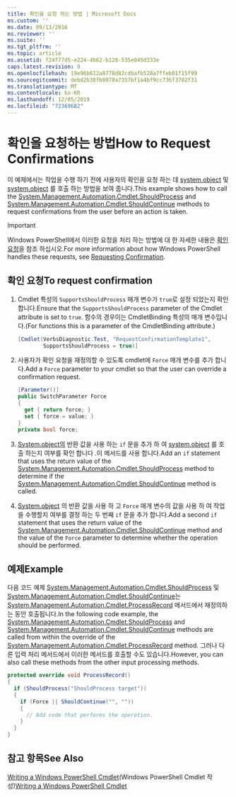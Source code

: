 ```yaml
---
title: 확인을 요청 하는 방법 | Microsoft Docs
ms.custom: ''
ms.date: 09/13/2016
ms.reviewer: ''
ms.suite: ''
ms.tgt_pltfrm: ''
ms.topic: article
ms.assetid: f24f77d5-e224-4b62-b128-535e045d333e
caps.latest.revision: 9
ms.openlocfilehash: 19e96b612a8778d82cdbafb528a7ffeb01f15f99
ms.sourcegitcommit: debd2b38fb8070a7357bf1a4bf9cc736f3702f31
ms.translationtype: MT
ms.contentlocale: ko-KR
ms.lasthandoff: 12/05/2019
ms.locfileid: "72369682"
---
```

# <a name="how-to-request-confirmations"></a><span data-ttu-id="9aba3-102">확인을 요청하는 방법</span><span class="sxs-lookup"><span data-stu-id="9aba3-102">How to Request Confirmations</span></span>

<span data-ttu-id="9aba3-103">이 예제에서는 작업을 수행 하기 전에 사용자의 확인을 요청 하는 데 [system.object](/dotnet/api/System.Management.Automation.Cmdlet.ShouldProcess) 및 [system.object](/dotnet/api/System.Management.Automation.Cmdlet.ShouldContinue) 를 호출 하는 방법을 보여 줍니다.</span><span class="sxs-lookup"><span data-stu-id="9aba3-103">This example shows how to call the [System.Management.Automation.Cmdlet.ShouldProcess](/dotnet/api/System.Management.Automation.Cmdlet.ShouldProcess) and [System.Management.Automation.Cmdlet.ShouldContinue](/dotnet/api/System.Management.Automation.Cmdlet.ShouldContinue) methods to request confirmations from the user before an action is taken.</span></span>

> [!IMPORTANT]
> <span data-ttu-id="9aba3-104">Windows PowerShell에서 이러한 요청을 처리 하는 방법에 대 한 자세한 내용은 [확인 요청](./requesting-confirmation-from-cmdlets.md)을 참조 하십시오.</span><span class="sxs-lookup"><span data-stu-id="9aba3-104">For more information about how Windows PowerShell handles these requests, see [Requesting Confirmation](./requesting-confirmation-from-cmdlets.md).</span></span>

## <a name="to-request-confirmation"></a><span data-ttu-id="9aba3-105">확인 요청</span><span class="sxs-lookup"><span data-stu-id="9aba3-105">To request confirmation</span></span>

1. <span data-ttu-id="9aba3-106">Cmdlet 특성의 `SupportsShouldProcess` 매개 변수가 `true`로 설정 되었는지 확인 합니다.</span><span class="sxs-lookup"><span data-stu-id="9aba3-106">Ensure that the `SupportsShouldProcess` parameter of the Cmdlet attribute is set to `true`.</span></span> <span data-ttu-id="9aba3-107">함수의 경우이는 CmdletBinding 특성의 매개 변수입니다.</span><span class="sxs-lookup"><span data-stu-id="9aba3-107">(For functions this is a parameter of the CmdletBinding attribute.)</span></span>

    ```csharp
    [Cmdlet(VerbsDiagnostic.Test, "RequestConfirmationTemplate1",
            SupportsShouldProcess = true)]
    ```

2. <span data-ttu-id="9aba3-108">사용자가 확인 요청을 재정의할 수 있도록 cmdlet에 `Force` 매개 변수를 추가 합니다.</span><span class="sxs-lookup"><span data-stu-id="9aba3-108">Add a `Force` parameter to your cmdlet so that the user can override a confirmation request.</span></span>

    ```csharp
    [Parameter()]
    public SwitchParameter Force
    {
      get { return force; }
      set { force = value; }
    }
    private bool force;
    ```

3. <span data-ttu-id="9aba3-109">[System.object의](/dotnet/api/System.Management.Automation.Cmdlet.ShouldProcess) 반환 값을 사용 하는 `if` 문을 추가 하 여 [system.object](/dotnet/api/System.Management.Automation.Cmdlet.ShouldContinue) 를 호출 하는지 여부를 확인 합니다 .이 메서드를 사용 합니다.</span><span class="sxs-lookup"><span data-stu-id="9aba3-109">Add an `if` statement that uses the return value of the [System.Management.Automation.Cmdlet.ShouldProcess](/dotnet/api/System.Management.Automation.Cmdlet.ShouldProcess) method to determine if the [System.Management.Automation.Cmdlet.ShouldContinue](/dotnet/api/System.Management.Automation.Cmdlet.ShouldContinue) method is called.</span></span>

4. <span data-ttu-id="9aba3-110">[System.object](/dotnet/api/System.Management.Automation.Cmdlet.ShouldContinue) 의 반환 값을 사용 하 고 `Force` 매개 변수의 값을 사용 하 여 작업을 수행할지 여부를 결정 하는 두 번째 `if` 문을 추가 합니다.</span><span class="sxs-lookup"><span data-stu-id="9aba3-110">Add a second `if` statement that uses the return value of the [System.Management.Automation.Cmdlet.ShouldContinue](/dotnet/api/System.Management.Automation.Cmdlet.ShouldContinue) method and the value of the `Force` parameter to determine whether the operation should be performed.</span></span>

## <a name="example"></a><span data-ttu-id="9aba3-111">예제</span><span class="sxs-lookup"><span data-stu-id="9aba3-111">Example</span></span>

<span data-ttu-id="9aba3-112">다음 코드 예제 [System.Management.Automation.Cmdlet.ShouldProcess](/dotnet/api/System.Management.Automation.Cmdlet.ShouldProcess) 및 [System.Management.Automation.Cmdlet.ShouldContinue](/dotnet/api/System.Management.Automation.Cmdlet.ShouldContinue)는 [System.Management.Automation.Cmdlet.ProcessRecord](/dotnet/api/System.Management.Automation.Cmdlet.ProcessRecord) 메서드에서 재정의하는 동안 호출됩니다.</span><span class="sxs-lookup"><span data-stu-id="9aba3-112">In the following code example, the [System.Management.Automation.Cmdlet.ShouldProcess](/dotnet/api/System.Management.Automation.Cmdlet.ShouldProcess) and [System.Management.Automation.Cmdlet.ShouldContinue](/dotnet/api/System.Management.Automation.Cmdlet.ShouldContinue) methods are called from within the override of the [System.Management.Automation.Cmdlet.ProcessRecord](/dotnet/api/System.Management.Automation.Cmdlet.ProcessRecord) method.</span></span> <span data-ttu-id="9aba3-113">그러나 다른 입력 처리 메서드에서 이러한 메서드를 호출할 수도 있습니다.</span><span class="sxs-lookup"><span data-stu-id="9aba3-113">However, you can also call these methods from the other input processing methods.</span></span>

```csharp
protected override void ProcessRecord()
{
  if (ShouldProcess("ShouldProcess target"))
  {
    if (Force || ShouldContinue("", ""))
    {
      // Add code that performs the operation.
    }
  }
}
```

## <a name="see-also"></a><span data-ttu-id="9aba3-114">참고 항목</span><span class="sxs-lookup"><span data-stu-id="9aba3-114">See Also</span></span>

<span data-ttu-id="9aba3-115">[Writing a Windows PowerShell Cmdlet](./writing-a-windows-powershell-cmdlet.md)(Windows PowerShell Cmdlet 작성)</span><span class="sxs-lookup"><span data-stu-id="9aba3-115">[Writing a Windows PowerShell Cmdlet](./writing-a-windows-powershell-cmdlet.md)</span></span>
